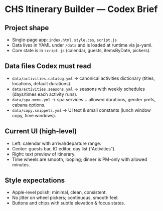 # CHS Itinerary Builder — Codex Brief

## Project shape
- Single-page app: `index.html`, `style.css`, `script.js`
- Data lives in YAML under `/data` and is loaded at runtime via js-yaml.
- Core state is in `script.js` (calendar, guests, itemsByDate, pickers).

## Data files Codex must read
- `data/activities.catalog.yml`   → canonical activities dictionary (titles, locations, default durations).
- `data/activities.seasons.yml`   → seasons with weekly schedules (days/times each activity runs).
- `data/spa.menu.yml`             → spa services + allowed durations, gender prefs, cabana options.
- `data/copy.snippets.yml`        → UI text & small constants (lunch window copy, time windows).

## Current UI (high-level)
- Left: calendar with arrival/departure range.
- Center: guests bar, IO editor, day list (“Activities”).
- Right: text preview of itinerary.
- Time wheels are smooth, looping; dinner is PM-only with allowed minutes.

## Style expectations
- Apple-level polish; minimal, clean, consistent.
- No jitter on wheel pickers; continuous, smooth feel.
- Buttons and chips with subtle elevation & focus states.